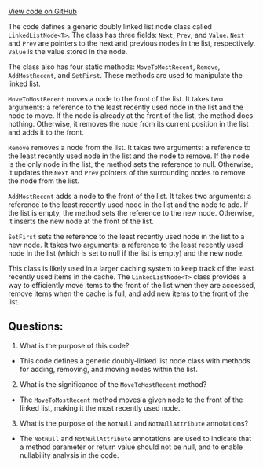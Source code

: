 [View code on GitHub](https://github.com/NethermindEth/nethermind/src/Nethermind/Nethermind.Core/Caching/LinkedListNode.cs)

The code defines a generic doubly linked list node class called `LinkedListNode<T>`. The class has three fields: `Next`, `Prev`, and `Value`. `Next` and `Prev` are pointers to the next and previous nodes in the list, respectively. `Value` is the value stored in the node.

The class also has four static methods: `MoveToMostRecent`, `Remove`, `AddMostRecent`, and `SetFirst`. These methods are used to manipulate the linked list.

`MoveToMostRecent` moves a node to the front of the list. It takes two arguments: a reference to the least recently used node in the list and the node to move. If the node is already at the front of the list, the method does nothing. Otherwise, it removes the node from its current position in the list and adds it to the front.

`Remove` removes a node from the list. It takes two arguments: a reference to the least recently used node in the list and the node to remove. If the node is the only node in the list, the method sets the reference to null. Otherwise, it updates the `Next` and `Prev` pointers of the surrounding nodes to remove the node from the list.

`AddMostRecent` adds a node to the front of the list. It takes two arguments: a reference to the least recently used node in the list and the node to add. If the list is empty, the method sets the reference to the new node. Otherwise, it inserts the new node at the front of the list.

`SetFirst` sets the reference to the least recently used node in the list to a new node. It takes two arguments: a reference to the least recently used node in the list (which is set to null if the list is empty) and the new node.

This class is likely used in a larger caching system to keep track of the least recently used items in the cache. The `LinkedListNode<T>` class provides a way to efficiently move items to the front of the list when they are accessed, remove items when the cache is full, and add new items to the front of the list.
## Questions: 
 1. What is the purpose of this code?
- This code defines a generic doubly-linked list node class with methods for adding, removing, and moving nodes within the list.

2. What is the significance of the `MoveToMostRecent` method?
- The `MoveToMostRecent` method moves a given node to the front of the linked list, making it the most recently used node.

3. What is the purpose of the `NotNull` and `NotNullAttribute` annotations?
- The `NotNull` and `NotNullAttribute` annotations are used to indicate that a method parameter or return value should not be null, and to enable nullability analysis in the code.